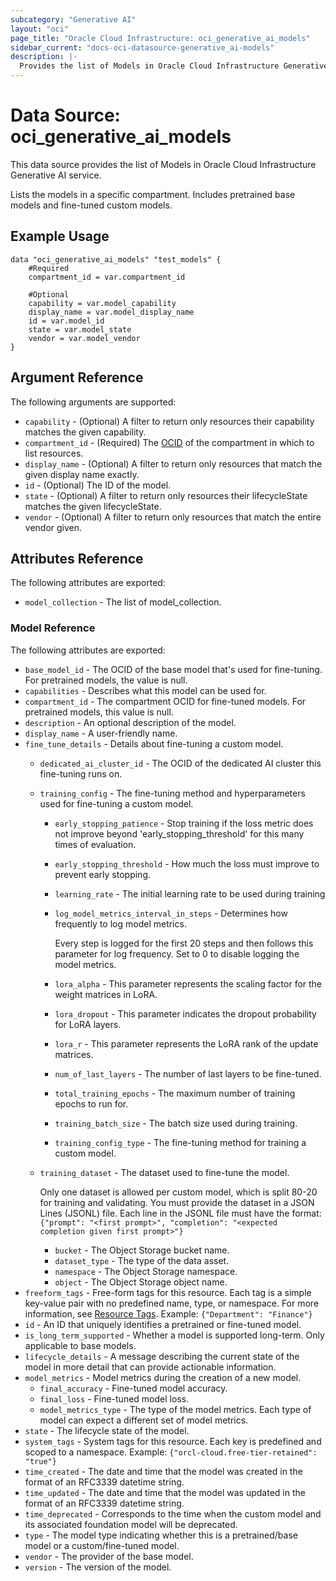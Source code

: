```yaml
---
subcategory: "Generative AI"
layout: "oci"
page_title: "Oracle Cloud Infrastructure: oci_generative_ai_models"
sidebar_current: "docs-oci-datasource-generative_ai-models"
description: |-
  Provides the list of Models in Oracle Cloud Infrastructure Generative AI service
---
```


# Data Source: oci_generative_ai_models
This data source provides the list of Models in Oracle Cloud Infrastructure Generative AI service.

Lists the models in a specific compartment. Includes pretrained base models and fine-tuned custom models.

## Example Usage

```hcl
data "oci_generative_ai_models" "test_models" {
	#Required
	compartment_id = var.compartment_id

	#Optional
	capability = var.model_capability
	display_name = var.model_display_name
	id = var.model_id
	state = var.model_state
	vendor = var.model_vendor
}
```

## Argument Reference

The following arguments are supported:

* `capability` - (Optional) A filter to return only resources their capability matches the given capability.
* `compartment_id` - (Required) The [OCID](https://docs.cloud.oracle.com/iaas/Content/General/Concepts/identifiers.htm) of the compartment in which to list resources.
* `display_name` - (Optional) A filter to return only resources that match the given display name exactly.
* `id` - (Optional) The ID of the model.
* `state` - (Optional) A filter to return only resources their lifecycleState matches the given lifecycleState.
* `vendor` - (Optional) A filter to return only resources that match the entire vendor given.


## Attributes Reference

The following attributes are exported:

* `model_collection` - The list of model_collection.

### Model Reference

The following attributes are exported:

* `base_model_id` - The OCID of the base model that's used for fine-tuning. For pretrained models, the value is null.
* `capabilities` - Describes what this model can be used for.
* `compartment_id` - The compartment OCID for fine-tuned models. For pretrained models, this value is null.
* `description` - An optional description of the model.
* `display_name` - A user-friendly name.
* `fine_tune_details` - Details about fine-tuning a custom model. 
	* `dedicated_ai_cluster_id` - The OCID of the dedicated AI cluster this fine-tuning runs on.
	* `training_config` - The fine-tuning method and hyperparameters used for fine-tuning a custom model.
		* `early_stopping_patience` - Stop training if the loss metric does not improve beyond 'early_stopping_threshold' for this many times of evaluation. 
		* `early_stopping_threshold` - How much the loss must improve to prevent early stopping.
		* `learning_rate` - The initial learning rate to be used during training
		* `log_model_metrics_interval_in_steps` - Determines how frequently to log model metrics. 

			Every step is logged for the first 20 steps and then follows this parameter for log frequency. Set to 0 to disable logging the model metrics. 
		* `lora_alpha` - This parameter represents the scaling factor for the weight matrices in LoRA.
		* `lora_dropout` - This parameter indicates the dropout probability for LoRA layers.
		* `lora_r` - This parameter represents the LoRA rank of the update matrices.
		* `num_of_last_layers` - The number of last layers to be fine-tuned.
		* `total_training_epochs` - The maximum number of training epochs to run for.
		* `training_batch_size` - The batch size used during training.
		* `training_config_type` - The fine-tuning method for training a custom model.
	* `training_dataset` - The dataset used to fine-tune the model. 

		Only one dataset is allowed per custom model, which is split 80-20 for training and validating. You must provide the dataset in a JSON Lines (JSONL) file. Each line in the JSONL file must have the format: `{"prompt": "<first prompt>", "completion": "<expected completion given first prompt>"}` 
		* `bucket` - The Object Storage bucket name.
		* `dataset_type` - The type of the data asset.
		* `namespace` - The Object Storage namespace.
		* `object` - The Object Storage object name.
* `freeform_tags` - Free-form tags for this resource. Each tag is a simple key-value pair with no predefined name, type, or namespace. For more information, see [Resource Tags](https://docs.cloud.oracle.com/iaas/Content/General/Concepts/resourcetags.htm).  Example: `{"Department": "Finance"}` 
* `id` - An ID that uniquely identifies a pretrained or fine-tuned model.
* `is_long_term_supported` - Whether a model is supported long-term. Only applicable to base models.
* `lifecycle_details` - A message describing the current state of the model in more detail that can provide actionable information.
* `model_metrics` - Model metrics during the creation of a new model.
	* `final_accuracy` - Fine-tuned model accuracy.
	* `final_loss` - Fine-tuned model loss.
	* `model_metrics_type` - The type of the model metrics. Each type of model can expect a different set of model metrics.
* `state` - The lifecycle state of the model.
* `system_tags` - System tags for this resource. Each key is predefined and scoped to a namespace.  Example: `{"orcl-cloud.free-tier-retained": "true"}` 
* `time_created` - The date and time that the model was created in the format of an RFC3339 datetime string.
* `time_updated` - The date and time that the model was updated in the format of an RFC3339 datetime string.
* `time_deprecated` - Corresponds to the time when the custom model and its associated foundation model will be deprecated.
* `type` - The model type indicating whether this is a pretrained/base model or a custom/fine-tuned model.
* `vendor` - The provider of the base model.
* `version` - The version of the model.

